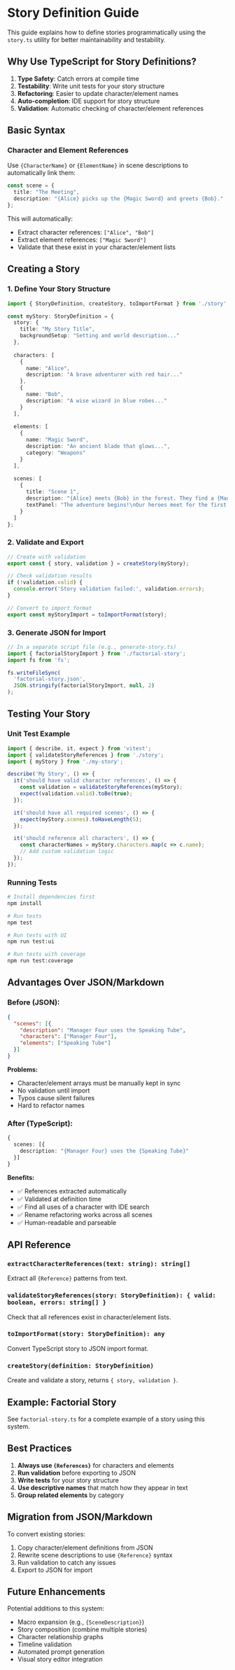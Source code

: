 # Story Definition Guide

This guide explains how to define stories programmatically using the `story.ts` utility for better maintainability and testability.

## Why Use TypeScript for Story Definitions?

1. **Type Safety**: Catch errors at compile time
2. **Testability**: Write unit tests for your story structure
3. **Refactoring**: Easier to update character/element names
4. **Auto-completion**: IDE support for story structure
5. **Validation**: Automatic checking of character/element references

## Basic Syntax

### Character and Element References

Use `{CharacterName}` or `{ElementName}` in scene descriptions to automatically link them:

```typescript
const scene = {
  title: "The Meeting",
  description: "{Alice} picks up the {Magic Sword} and greets {Bob}."
};
```

This will automatically:
- Extract character references: `["Alice", "Bob"]`
- Extract element references: `["Magic Sword"]`
- Validate that these exist in your character/element lists

## Creating a Story

### 1. Define Your Story Structure

```typescript
import { StoryDefinition, createStory, toImportFormat } from './story';

const myStory: StoryDefinition = {
  story: {
    title: "My Story Title",
    backgroundSetup: "Setting and world description..."
  },
  
  characters: [
    {
      name: "Alice",
      description: "A brave adventurer with red hair..."
    },
    {
      name: "Bob",
      description: "A wise wizard in blue robes..."
    }
  ],
  
  elements: [
    {
      name: "Magic Sword",
      description: "An ancient blade that glows...",
      category: "Weapons"
    }
  ],
  
  scenes: [
    {
      title: "Scene 1",
      description: "{Alice} meets {Bob} in the forest. They find a {Magic Sword} hidden in a stone.",
      textPanel: "The adventure begins!\nOur heroes meet for the first time."
    }
  ]
};
```

### 2. Validate and Export

```typescript
// Create with validation
export const { story, validation } = createStory(myStory);

// Check validation results
if (!validation.valid) {
  console.error('Story validation failed:', validation.errors);
}

// Convert to import format
export const myStoryImport = toImportFormat(story);
```

### 3. Generate JSON for Import

```typescript
// In a separate script file (e.g., generate-story.ts)
import { factorialStoryImport } from './factorial-story';
import fs from 'fs';

fs.writeFileSync(
  'factorial-story.json',
  JSON.stringify(factorialStoryImport, null, 2)
);
```

## Testing Your Story

### Unit Test Example

```typescript
import { describe, it, expect } from 'vitest';
import { validateStoryReferences } from './story';
import { myStory } from './my-story';

describe('My Story', () => {
  it('should have valid character references', () => {
    const validation = validateStoryReferences(myStory);
    expect(validation.valid).toBe(true);
  });

  it('should have all required scenes', () => {
    expect(myStory.scenes).toHaveLength(5);
  });

  it('should reference all characters', () => {
    const characterNames = myStory.characters.map(c => c.name);
    // Add custom validation logic
  });
});
```

### Running Tests

```bash
# Install dependencies first
npm install

# Run tests
npm test

# Run tests with UI
npm run test:ui

# Run tests with coverage
npm run test:coverage
```

## Advantages Over JSON/Markdown

### Before (JSON):
```json
{
  "scenes": [{
    "description": "Manager Four uses the Speaking Tube",
    "characters": ["Manager Four"],
    "elements": ["Speaking Tube"]
  }]
}
```

**Problems:**
- Character/element arrays must be manually kept in sync
- No validation until import
- Typos cause silent failures
- Hard to refactor names

### After (TypeScript):
```typescript
{
  scenes: [{
    description: "{Manager Four} uses the {Speaking Tube}"
  }]
}
```

**Benefits:**
- ✅ References extracted automatically
- ✅ Validated at definition time
- ✅ Find all uses of a character with IDE search
- ✅ Rename refactoring works across all scenes
- ✅ Human-readable and parseable

## API Reference

### `extractCharacterReferences(text: string): string[]`
Extract all `{Reference}` patterns from text.

### `validateStoryReferences(story: StoryDefinition): { valid: boolean, errors: string[] }`
Check that all references exist in character/element lists.

### `toImportFormat(story: StoryDefinition): any`
Convert TypeScript story to JSON import format.

### `createStory(definition: StoryDefinition)`
Create and validate a story, returns `{ story, validation }`.

## Example: Factorial Story

See `factorial-story.ts` for a complete example of a story using this system.

## Best Practices

1. **Always use `{References}`** for characters and elements
2. **Run validation** before exporting to JSON
3. **Write tests** for your story structure
4. **Use descriptive names** that match how they appear in text
5. **Group related elements** by category

## Migration from JSON/Markdown

To convert existing stories:

1. Copy character/element definitions from JSON
2. Rewrite scene descriptions to use `{Reference}` syntax
3. Run validation to catch any issues
4. Export to JSON for import

## Future Enhancements

Potential additions to this system:
- Macro expansion (e.g., `{SceneDescription}`)
- Story composition (combine multiple stories)
- Character relationship graphs
- Timeline validation
- Automated prompt generation
- Visual story editor integration

